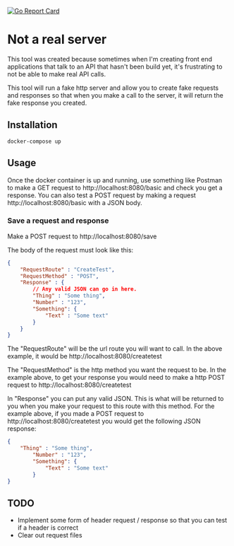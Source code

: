 [![Go Report Card](https://goreportcard.com/badge/github.com/willdot/NotARealServer)](https://goreportcard.com/report/github.com/willdot/NotARealServer)


# Not a real server
This tool was created because sometimes when I'm creating front end applications that talk to an API that hasn't been build yet, it's frustrating to not be able to make real API calls.

This tool will run a fake http server and allow you to create fake requests and responses so that when you make a call to the server, it will return the fake response you created.

## Installation
```
docker-compose up
```

## Usage

Once the docker container is up and running, use something like Postman to make a GET request to http://localhost:8080/basic and check you get a response. You can also test a POST request by making a request http://localhost:8080/basic with a JSON body.

### Save a request and response

Make a POST request to http://localhost:8080/save

The body of the request must look like this:

``` json
{   
    "RequestRoute" : "CreateTest",
    "RequestMethod" : "POST",
    "Response" : {
        // Any valid JSON can go in here.
        "Thing" : "Some thing",
        "Number" : "123",
        "Something": {
            "Text" : "Some text"
        }
    }
}
```

The "RequestRoute" will be the url route you will want to call. In the above example, it would be http://localhost:8080/createtest 

The "RequestMethod" is the http method you want the request to be. In the example above, to get your response you would need to make a http POST request to http://localhost:8080/createtest 

In "Response" you can put any valid JSON. This is what will be returned to you when you make your request to this route with this method. For the example above, if you made a POST request to http://localhost:8080/createtest you would get the following JSON response:
``` json
{
    "Thing" : "Some thing",
        "Number" : "123",
        "Something": {
            "Text" : "Some text"
        }
}
```

## TODO

* Implement some form of header request / response so that you can test if a header is correct
* Clear out request files